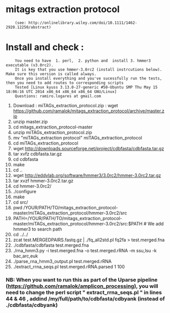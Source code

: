 # mitags extraction protocol 
        (see: http://onlinelibrary.wiley.com/doi/10.1111/1462-2920.12250/abstract)

# Install and check :
        
        You need to have  1. perl,  2. python and  install 3. hmmer3 executable (v3.0rc2).
        It is key that you use hmmer-3.0rc2 (install instrcutions below). Make sure this version is called always.
        Once you install everything and you've sucessfully run the tests, then you need to add routes to corresponding scripts
        Tested [Linux kyuss 3.13.0-27-generic #50-Ubuntu SMP Thu May 15 18:06:16 UTC 2014 x86_64 x86_64 x86_64 GNU/Linux]
        Questions: ramiro.logares at gmail.com
        
1. Download : miTAGs_extraction_protocol.zip :     wget https://github.com/ramalok/mitags_extraction_protocol/archive/master.zip
2. unzip master.zip
3. cd mitags_extraction_protocol-master
4. unzip miTAGs_extraction_protocol.zip
5. mv "miTAGs_extraction protocol" miTAGs_extraction_protocol
5. cd miTAGs_extraction_protocol
6.  wget http://downloads.sourceforge.net/project/cdbfasta/cdbfasta.tar.gz
7. tar xvfz cdbfasta.tar.gz
8. cd cdbfasta
9. make
8. cd ..
9. wget http://eddylab.org/software/hmmer3/3.0rc2/hmmer-3.0rc2.tar.gz
10. tar xvzf hmmer-3.0rc2.tar.gz
11. cd hmmer-3.0rc2/
12. ./configure
13. make
14. cd src/
15. pwd
    /YOUR/PATH/TO/mitags_extraction_protocol-master/miTAGs_extraction_protocol/hmmer-3.0rc2/src
16. PATH=/YOUR/PATH/TO/mitags_extraction_protocol-master/miTAGs_extraction_protocol/hmmer-3.0rc2/src:$PATH  # We add hmmer3 to search path
17. cd ../../
18. zcat test.MERGEDPAIRS.fastq.gz | ./fq_all2std.pl fq2fa > test.merged.fna
19. ./cdbfasta/cdbfasta test.merged.fna
20. ./rna_hmm3.py -i test.merged.fna -o test.merged.rRNA -m ssu,lsu -k bac,arc,euk
21. ./parse_rna_hmm3_output.pl test.merged.rRNA
22. ./extract_rrna_seqs.pl test.merged.rRNA.parsed 1 100

### NB: When you want to run this as part of the Uparse pipeline (https://github.com/ramalok/amplicon_processing), you will need to change the perl script " extract_rrna_seqs.pl " in lines 44 & 46 , addind /my/full/path/to/cdbfasta/cdbyank (instead of ./cdbfasta/cdbyank)


